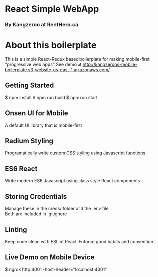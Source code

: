 # React Simple WebApp
### By Kangzeroo at RentHero.ca

# About this boilerplate
This is a simple React-Redux based boilerplate for making mobile-first "progressive web apps"
See demo at http://kangzeroos-mobile-boilerplate.s3-website-us-east-1.amazonaws.com/

## Getting Started
$ npm install
$ npm run build
$ npm run start

## Onsen UI for Mobile
A default UI library that is mobile-first

## Radium Styling
Programatically write custom CSS styling using Javascript functions

## ES6 React
Write modern ES6 Javascript using class style React components

## Storing Credentials
Manage these in the creds/ folder and the .env file <br/>
Both are included in .gitignore

## Linting
Keep code clean with ESLint React. Enforce good habits and convention

## Live Demo on Mobile Device
$ ngrok http 4001 -host-header="localhost:4001"

